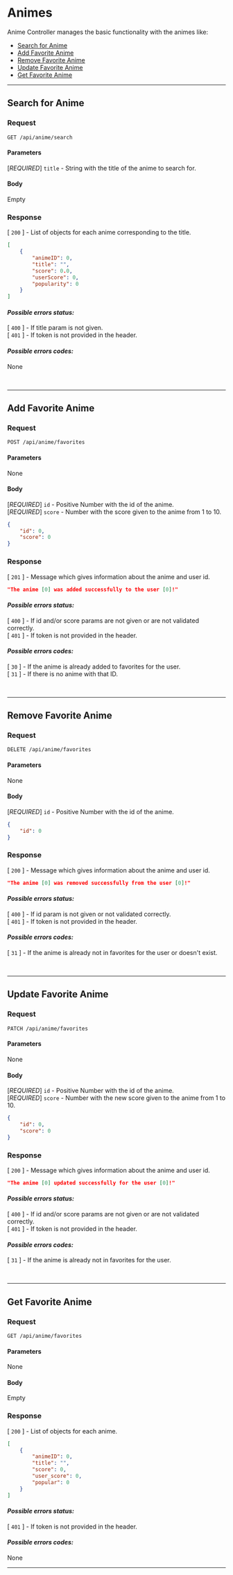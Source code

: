 # Animes

Anime Controller manages the basic functionality with the animes like:
- [Search for Anime](#search-for-anime)
- [Add Favorite Anime](#add-favorite-anime)
- [Remove Favorite Anime](#remove-favorite-anime)
- [Update Favorite Anime](#update-favorite-anime)
- [Get Favorite Anime](#get-favorite-anime)

---

## Search for Anime 

### Request

```
GET /api/anime/search
```

#### **Parameters**

[*REQUIRED*] `title` - String with the title of the anime to search for.

#### **Body**
Empty

### Response
[ `200` ] - List of objects for each anime corresponding to the title.
```json
[
    {
        "animeID": 0,
        "title": "",
        "score": 0.0,
        "userScore": 0,
        "popularity": 0
    }
]
```
#### ***Possible errors status:***

[ `400` ] - If title param is not given.<br/>
[ `401` ] - If token is not provided in the header.

#### ***Possible errors codes:***
None

<br />

---

## Add Favorite Anime 

### Request

```
POST /api/anime/favorites
```

#### **Parameters**
None

#### **Body**
[*REQUIRED*] `id` - Positive Number with the id of the anime.<br/>
[*REQUIRED*] `score` - Number with the score given to the anime from 1 to 10.
```json
{
    "id": 0,
    "score": 0
}
```

### Response
[ `201` ] - Message which gives information about the anime and user id.
```json
"The anime [0] was added successfully to the user [0]!"
```
#### ***Possible errors status:***

[ `400` ] - If id and/or score params are not given or are not validated correctly.<br/>
[ `401` ] - If token is not provided in the header.

#### ***Possible errors codes:***
[ `30` ] - If the anime is already added to favorites for the user.<br/>
[ `31` ] - If there is no anime with that ID.

<br />

---

## Remove Favorite Anime 

### Request

```
DELETE /api/anime/favorites
```

#### **Parameters**
None

#### **Body**
[*REQUIRED*] `id` - Positive Number with the id of the anime.
```json
{
    "id": 0
}
```

### Response
[ `200` ] - Message which gives information about the anime and user id.
```json
"The anime [0] was removed successfully from the user [0]!"
```
#### ***Possible errors status:***

[ `400` ] - If id param is not given or not validated correctly.<br/>
[ `401` ] - If token is not provided in the header.

#### ***Possible errors codes:***
[ `31` ] - If the anime is already not in favorites for the user or doesn't exist.

<br />

---

## Update Favorite Anime 

### Request

```
PATCH /api/anime/favorites
```

#### **Parameters**
None

#### **Body**
[*REQUIRED*] `id` - Positive Number with the id of the anime.<br/>
[*REQUIRED*] `score` - Number with the new score given to the anime from 1 to 10.
```json
{
    "id": 0,
    "score": 0
}
```

### Response
[ `200` ] - Message which gives information about the anime and user id.
```json
"The anime [0] updated successfully for the user [0]!"
```
#### ***Possible errors status:***

[ `400` ] - If id and/or score params are not given or are not validated correctly.<br/>
[ `401` ] - If token is not provided in the header.

#### ***Possible errors codes:***
[ `31` ] - If the anime is already not in favorites for the user.

<br />

---

## Get Favorite Anime 

### Request

```
GET /api/anime/favorites
```

#### **Parameters**
None

#### **Body**
Empty

### Response
[ `200` ] - List of objects for each anime.
```json
[
    {
        "animeID": 0,
        "title": "",
        "score": 0,
        "user_score": 0,
        "popular": 0
    }
]
```
#### ***Possible errors status:***

[ `401` ] - If token is not provided in the header.

#### ***Possible errors codes:***

None

---